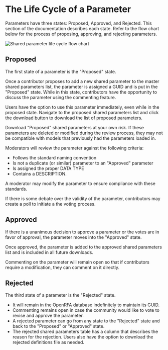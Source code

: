 <!--- This text is published to http://openrfa.org/documentation/life-cycle-parameter -->

# The Life Cycle of a Parameter

Parameters have three states: Proposed, Approved, and Rejected. This section of the documentation describes each state. Refer to the flow chart below for the process of proposing, approving, and rejecting parameters.

 ![Shared parameter life cycle flow chart](https://raw.githubusercontent.com/OpenAIM/OpenRFA-Website/master/Static/Documentation/Assets/LifeCycleofaParameter.png "Shared parameter life cycle flow chart")

## Proposed

The first state of a parameter is the "Proposed" state.

Once a contributor proposes to add a new shared parameter to the master shared parameters list, the parameter is assigned a GUID and is put in the "Proposed" state. While in this state, contributors have the opportunity to discuss the parameter using the commenting feature.

Users have the option to use this parameter immediately, even while in the proposed state. Navigate to the proposed shared parameters list and click the download button to download the list of proposed parameters.

Download "Proposed" shared parameters at your own risk. If these parameters are deleted or modified during the review process, they may not be compatible with models that previously had the parameters loaded in.

Moderators will review the parameter against the following criteria:

- Follows the standard naming convention
- Is not a duplicate (or similar) parameter to an "Approved" parameter
- Is assigned the proper DATA TYPE
- Contains a DESCRIPTION.

A moderator may modify the parameter to ensure compliance with these standards.

If there is some debate over the validity of the parameter, contributors may create a poll to initiate a the voting process.

## Approved

If there is a unanimous decision to approve a parameter or the votes are in favor of approval, the parameter moves into the "Approved" state.

Once approved, the parameter is added to the approved shared parameters list and is included in all future downloads.

Commenting on the parameter will remain open so that if contributors require a modification, they can comment on it directly.

## Rejected

The third state of a parameter is the "Rejected" state.

- It will remain in the OpenRFA database indefinitely to maintain its GUID.
- Commenting remains open in case the community would like to vote to revise and approve the parameter.
- A rejected parameter can go from any state to the "Rejected" state and back to the "Proposed" or "Approved" state.
- The rejected shared parameters table has a column that describes the reason for the rejection. Users also have the option to download the rejected definitions file as needed.
